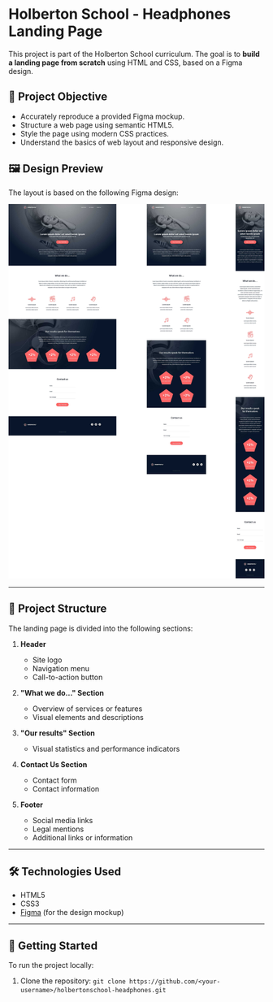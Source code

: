 #  Holberton School - Headphones Landing Page

This project is part of the Holberton School curriculum. The goal is to **build a landing page from scratch** using HTML and CSS, based on a Figma design.

## 🎯 Project Objective

- Accurately reproduce a provided Figma mockup.
- Structure a web page using semantic HTML5.
- Style the page using modern CSS practices.
- Understand the basics of web layout and responsive design.

## 🖼️ Design Preview

The layout is based on the following Figma design:

![Figma Design](figma_design.png)

---

## 🧱 Project Structure

The landing page is divided into the following sections:

1. **Header**
   - Site logo
   - Navigation menu
   - Call-to-action button

2. **"What we do..." Section**
   - Overview of services or features
   - Visual elements and descriptions

3. **"Our results" Section**
   - Visual statistics and performance indicators

4. **Contact Us Section**
   - Contact form
   - Contact information

5. **Footer**
   - Social media links
   - Legal mentions
   - Additional links or information

---

## 🛠️ Technologies Used

- HTML5
- CSS3
- [Figma](https://www.figma.com/) (for the design mockup)

---

## 🚀 Getting Started

To run the project locally:

1. Clone the repository:
   ```git clone https://github.com/<your-username>/holbertonschool-headphones.git```